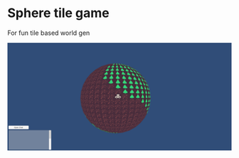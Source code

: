 # Sphere tile game
For fun tile based world gen

![game](https://raw.githubusercontent.com/Bambofy/Sphere-Tile-Game/master/Screenshot%202020-01-05%20at%2021.54.25.png)

